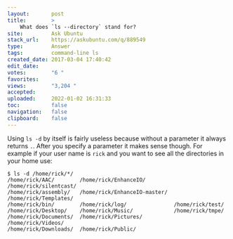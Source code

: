 ```yaml
---
layout:       post
title:        >
    What does `ls --directory` stand for?
site:         Ask Ubuntu
stack_url:    https://askubuntu.com/q/889549
type:         Answer
tags:         command-line ls
created_date: 2017-03-04 17:40:42
edit_date:    
votes:        "6 "
favorites:    
views:        "3,204 "
accepted:     
uploaded:     2022-01-02 16:31:33
toc:          false
navigation:   false
clipboard:    false
---
```


Using `ls -d` by itself is fairly useless because without a parameter it always returns `.`. After you specify a parameter it makes sense though. For example if your user name is `rick` and you want to see all the directories in your home use:

``` 
$ ls -d /home/rick/*/
/home/rick/AAC/        /home/rick/EnhanceIO/         /home/rick/silentcast/
/home/rick/assembly/   /home/rick/EnhanceIO-master/  /home/rick/Templates/
/home/rick/bin/        /home/rick/log/               /home/rick/test/
/home/rick/Desktop/    /home/rick/Music/             /home/rick/tmpe/
/home/rick/Documents/  /home/rick/Pictures/          /home/rick/Videos/
/home/rick/Downloads/  /home/rick/Public/

```

